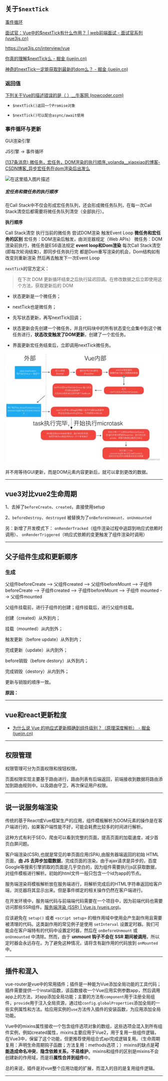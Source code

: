 ## 关于`$nextTick`

[事件循环](https://weijl.top/#/blog/前端/事件循环与nextTick.md/.%2Fassets%2Fblogs%2FBrowserSide%2F事件循环与nextTick.md)

[面试官：Vue中的$nextTick有什么作用？ | web前端面试 - 面试官系列 (vue3js.cn)](https://vue3js.cn/interview/vue/nexttick.html#三、实现原理)

https://vue3js.cn/interview/vue

[你真的理解$nextTick么 - 掘金 (juejin.cn)](https://juejin.cn/post/6844903843197616136)

[神奇的nextTick一定能获取到最新的dom么？ - 掘金 (juejin.cn)](https://juejin.cn/post/7166517557124415518)

### 返回值

[下列关于Vue的描述错误的是（ ）__牛客网 (nowcoder.com)](https://www.nowcoder.com/questionTerminal/070dbd360a1c4fc9826363f698f03b52)

- ```
  $nextTick()返回一个Promise对象
  ```

- ```
  $nextTick()可以配合async/await使用
  ```

### 事件循环与更新

GUI渲染引擎

JS引擎 -> 事件循环

[(137条消息) 微任务，宏任务，DOM渲染的执行顺序_yolanda__xiaoxiao的博客-CSDN博客_异步宏任务在dom渲染后出发么](https://blog.csdn.net/weixin_44138611/article/details/112464382)

![在这里插入图片描述](assets/watermark,type_ZmFuZ3poZW5naGVpdGk,shadow_10,text_aHR0cHM6Ly9ibG9nLmNzZG4ubmV0L3dlaXhpbl80NDEzODYxMQ==,size_16,color_FFFFFF,t_70#pic_center.jpeg)

##### 宏任务和微任务的执行顺序

在Call Stack中不仅会形成宏任务队列，还会形成微任务队列，在每一次Call Stack清空后都需要将微任务队列清空（全部执行）。

**执行顺序**

Call Stack清空
执行当前的微任务
尝试DOM渲染
触发Event Loop
**微任务和宏任务的区别**
宏任务：DOM渲染后触发，由浏览器规定（Web APIs）
微任务：DOM渲染前执行，微任务是ES6语法规定
**event loop和Dom渲染**
每次Call Stack清空(即每次轮询结束)，即同步任务执行完
都是Dom重写渲染的机会，Dom结构如有改变则重新渲染
然后再去触发下一次Event Loop

`nextTick`的官方定义：

> 在下次 DOM 更新循环结束之后执行延迟回调。在修改数据之后立即使用这个方法，获取更新后的 DOM

- 状态更新是一个微任务；

- nextTick也是微任务；

- 先写状态更新，再写nextTick回调；

- 状态更新会先创建一个微任务，并且代码块中的所有状态变化会集中到这个微任务进行，**状态改变触发了DOM更新**，创建了一个宏任务。

- 界面更新宏任务结束后，立即调用nextTick微任务。

![img](assets/16ab1b0523456e8atplv-t2oaga2asx-zoom-in-crop-mark4536000.webp)

并不用等待GUI更新，而是DOM元素内容更新后，就可以拿到更改的数据。

---

## vue3对比vue2生命周期

1、去掉了`beforeCreate`、`created`，直接使用setup

2、`beforeDestroy`、`destroyed` 被替换为了`onBeforeUnmount`、`onUnmounted`

另：新增了开发模式下： `onRenderTracked`（组件渲染过程中追踪到响应式依赖时调用）、 `onRenderTriggered`（响应式依赖的变更触发了组件渲染时调用）

---

## 父子组件生成和更新顺序

### 生成

父组件beforeCreate --> 父组件created --> 父组件beforeMount  --> 子组件beforeCreate --> 子组件created --> 子组件beforeMount  -->  子组件 mounted  --> 父组件mounted

父组件挂载前，进行子组件的创建；组件挂载后，进行父组件挂载。

创建（created）从外到内；

挂载（mounted）从内到外；

触发更新（before update）从外到内；

完成更新（update）从内到外；

before销毁（before destory）从外到内；

完成销毁（destory）从内到外；

更新与销毁的顺序一致。

**原因：**

---

## vue和react更新粒度

- [为什么说 Vue 的响应式更新精确到组件级别？（原理深度解析） - 掘金 (juejin.cn)](https://juejin.cn/post/6844904113432444942)

---

## 权限管理

权限管理可分为页面权限和按钮权限。

页面权限实现主要基于路由进行，路由列表有后端返回，前端接收到数据将路由添加到路由规则中。以及路由守卫，再次保证用户权限。

---

## 说一说服务端渲染

传统的基于React或Vue框架生产的应用，组件模板解析为DOM元素的操作是在客户端进行的，如果客户端性能不好，可能会耗费比较多的时间进行解析。

这种方式有利于SEO，爬虫可以看到完整的页面，提高页面的加载速度，减少首页白屏问题。

客户端渲染(CSR),也就是常见的单页面应用(SPA),由服务器端返回的初始 HTML 页面，**由 JS 去异步加载数据**，完成页面的渲染。由于ajax请求是异步的，百度Google等搜索引擎抓取的页面是几乎空白的，因为组件需要执行js区获取数据，对组件模板进行解析。初始的html文件一般只包含一个id为app的节点。

服务端渲染将模板解析放在服务端进行，将解析完成后的HTML字符串返回给客户端，浏览器将其显示出来。但是事件绑定的相关操作仍然在客户端进行。

在开发环境中，服务端代码与前端端代码需要在一个项目中，因为前端代码也需要访问那些SSR组件。[服务端渲染 (SSR) | Vue.js (vuejs.org)](https://cn.vuejs.org/guide/scaling-up/ssr.html#code-structure)。

应该避免在 `setup()` 或者 `<script setup>` 的根作用域中使用会产生副作用且需要被清理的代码。这类副作用的常见例子是使用 `setInterval` 设置定时器。我们可能会在客户端特有的代码中设置定时器，然后在 `onBeforeUnmount` 或 `onUnmounted` 中清除。然而，由于 **unmount 钩子不会在 SSR 期间被调用**，所以定时器会永远存在。为了避免这种情况，请将含有副作用的代码放到 `onMounted` 中。

---

## 插件和混入

vue-router是vue中的常用插件；插件是一种能为Vue添加全局功能的工具代码；插件需要提供一个install函数，该函数接收一个Vue应用实例参数app，然后调用app上的方法，对app添加全局功能；主要的方法有`component`用于注册全局组件，`provide`用于注入全局资源，通过给`config.globalProperties`添加全局的一些实例属性和方法。给应用实例的`use`方法传入插件的安装函数，为应用添加全局功能。

Vue中的mixins属性接收一个包含组件选项对象的数组，这些选项会混入到所有组件实例，例如created属性，mixins主要应用于Vue2，用于复用一些组件逻辑，在Vue3中，保留了这个功能，但更推荐使用组合式api完成逻辑复用。（生命周期复用：声明生命周期钩子函数；方法复用：methods选项；）mixins的缺点是**可能造成命名冲突**，**隐含依赖关系，不易维护**。mixins和组件的区别是mixins不会创建新的作用域，而是将**属性合并到组件**中。

总的来说，插件是对vue整个应用功能的扩展，而混入的目的是复用组件逻辑。

---